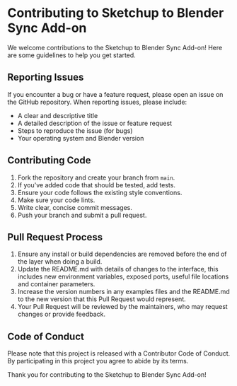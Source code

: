 # Contributing to Sketchup to Blender Sync Add-on

We welcome contributions to the Sketchup to Blender Sync Add-on! Here are some guidelines to help you get started.

## Reporting Issues

If you encounter a bug or have a feature request, please open an issue on the GitHub repository. When reporting issues, please include:

- A clear and descriptive title
- A detailed description of the issue or feature request
- Steps to reproduce the issue (for bugs)
- Your operating system and Blender version

## Contributing Code

1. Fork the repository and create your branch from `main`.
2. If you've added code that should be tested, add tests.
3. Ensure your code follows the existing style conventions.
4. Make sure your code lints.
5. Write clear, concise commit messages.
6. Push your branch and submit a pull request.

## Pull Request Process

1. Ensure any install or build dependencies are removed before the end of the layer when doing a build.
2. Update the README.md with details of changes to the interface, this includes new environment variables, exposed ports, useful file locations and container parameters.
3. Increase the version numbers in any examples files and the README.md to the new version that this Pull Request would represent.
4. Your Pull Request will be reviewed by the maintainers, who may request changes or provide feedback.

## Code of Conduct

Please note that this project is released with a Contributor Code of Conduct. By participating in this project you agree to abide by its terms.

Thank you for contributing to the Sketchup to Blender Sync Add-on!